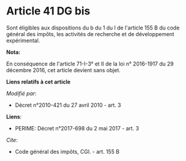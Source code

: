 # Article 41 DG bis

Sont éligibles aux dispositions du b du 1 du I de l'article 155 B du code général des impôts, les activités de recherche et
de développement expérimental.

**Nota:**

En conséquence de l'article 71-I-3° et II de la loi n° 2016-1917 du 29 décembre 2016, cet article devient sans objet.

**Liens relatifs à cet article**

_Modifié par_:

  - Décret n°2010-421  du 27 avril 2010 - art. 3

**Liens**:

  - PERIME: Décret n°2017-698 du 2 mai 2017 - art. 3

_Cite_:

  - Code général des impôts, CGI. - art. 155 B
